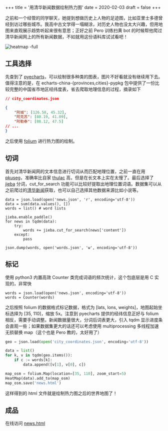 +++
title = '用清华新闻数据绘制热力图'
date = 2020-02-03
draft = false
+++

之前和一个经管的同学聊天，她提到想做历史上人物的足迹图，比如亚里士多德曾经到访过哪些城市。我高中古文学得一塌糊涂，对历史人物也没太大兴趣，但用地图来直观展示趋势听起来很有意思；正好之前 Pero 训练扫黄 bot 的时候帮他爬过清华新闻网上的所有新闻数据，不如就用这份语料库试试看吧！

![heatmap -full](/log/heatmap/0.jpg)

## 工具选择

先查到了 [pyecharts](https://pyecharts.org)，可以绘制很多种类的图表，图片不好看就没有继续用下去。值得注意的是，在 echarts-china-{provinces,cities}-pypkg 包中提供了一份比较完整的中国省市地区经纬度表，省去爬取地理信息的过程，摘录如下

```json
// city_coordinates.json

{
    "阿城": [126.58, 45.32],
    "阿克苏": [80.19, 41.09],
    "阿勒泰": [88.12, 47.5]
// ...
}
```

之后使用 [folium](https://python-visualization.github.io/folium) 进行热力图的绘制。

## 切词

首先对清华新闻网的文本信息进行切词从而匹配地理位置，之前一直在用 [pkuseg](https://github.com/lancopku/pkuseg-python)，准确率比自家 [thulac](http://thulac.thunlp.org) 高，但是在长文本上实在太慢了。最后选择了 [jieba](https://github.com/fxsjy/jieba) 分词，cut_for_search 功能可以比较好提取出地理位置词语。数据集可以从之前爬过的[清华新闻](https://github.com/lwpie/tund/releases)获取，也可以自己选择其他数据来源比如小说等。

```python3
data = json.load(open('news.json', 'r', encoding='utf-8'))
data = sum(data.values(), [])
words = list() # word lists

jieba.enable_paddle()
for news in tqdm(data):
    try:
        words += jieba.cut_for_search(news['content'])
    except:
        pass

json.dump(words, open('words.json', 'w', encoding='utf-8'))
```

## 标记

使用 python3 内置高效 Counter 类完成词语的频次统计，这个包底层是用 C 实现的，非常快

```python3
words = json.load(open('news.json', encoding='utf-8'))
words = Counter(words)
```

之后按照 folium 的数据格式标记数据，格式为 [lats, lons, weights]，地图起始坐标选择为 [35, 110]，缩放 5x。注意到 pyecharts 提供的经纬信息正好与 folium 相反，需要手动调整。新闻数据量很大，分词后词表更大，引入 tqdm 显示进度条会直观一些；如果数据集更大的话还可以考虑使用 multiprocessing 多线程加速无损替换 map（这个也是 Pero 教的，太好用了）

```python
geo = json.load(open('city_coordinates.json', encoding='utf-8'))

data = list()
for k, v in tqdm(geo.items()):
    if c := words[k]:
        data.append([v[1], v[0], c])

map_osm = folium.Map(location=[35, 110], zoom_start=5)
HeatMap(data).add_to(map_osm)
map_osm.save('news.html')
```

这样得到的 html 文件就是绘制热力图之后的世界地图了！

## 成品

在线访问 [news.html](/log/heatmap/news.html) 
